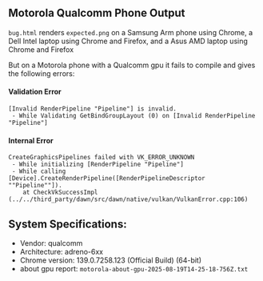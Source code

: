 ## Motorola Qualcomm Phone Output

`bug.html` renders `expected.png` on a Samsung Arm phone using Chrome, a Dell Intel laptop using Chrome and Firefox, and a Asus AMD laptop using Chrome and Firefox

But on a Motorola phone with a Qualcomm gpu it fails to compile and gives the following errors:

#### Validation Error

```
[Invalid RenderPipeline "Pipeline"] is invalid.
 - While Validating GetBindGroupLayout (0) on [Invalid RenderPipeline "Pipeline"]
```

#### Internal Error

```
CreateGraphicsPipelines failed with VK_ERROR_UNKNOWN
 - While initializing [RenderPipeline "Pipeline"]
 - While calling [Device].CreateRenderPipeline([RenderPipelineDescriptor ""Pipeline""]).
    at CheckVkSuccessImpl (../../third_party/dawn/src/dawn/native/vulkan/VulkanError.cpp:106)
```

## System Specifications:

- Vendor: qualcomm
- Architecture: adreno-6xx
- Chrome version: 139.0.7258.123 (Official Build) (64-bit)
- about gpu report: `motorola-about-gpu-2025-08-19T14-25-18-756Z.txt`
